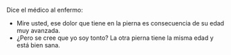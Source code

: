 Dice el médico al enfermo:
- Mire usted, ese dolor que tiene en la pierna es consecuencia de su edad muy avanzada.
- ¿Pero se cree que yo soy tonto? La otra pierna tiene la misma edad y está bien sana.
